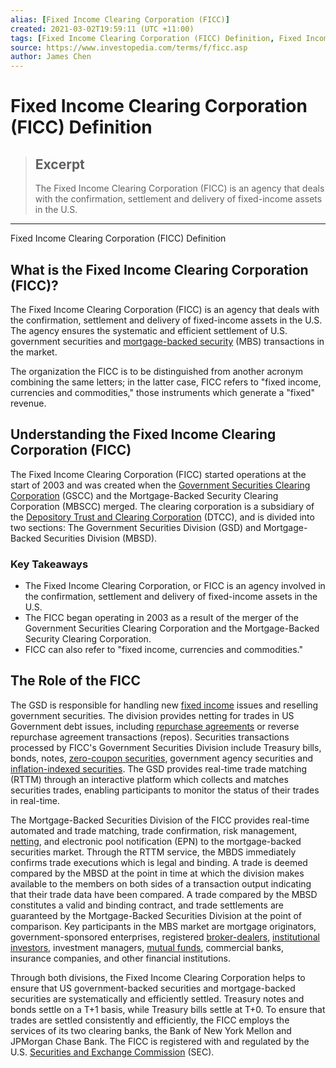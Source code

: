 ```yaml
---
alias: [Fixed Income Clearing Corporation (FICC)]
created: 2021-03-02T19:59:11 (UTC +11:00)
tags: [Fixed Income Clearing Corporation (FICC) Definition, Fixed Income Clearing Corporation (FICC) Definition]
source: https://www.investopedia.com/terms/f/ficc.asp
author: James Chen
---
```


# Fixed Income Clearing Corporation (FICC) Definition

> ## Excerpt
> The Fixed Income Clearing Corporation (FICC) is an agency that deals with the confirmation, settlement and delivery of fixed-income assets in the U.S.

---

Fixed Income Clearing Corporation (FICC) Definition
## What is the Fixed Income Clearing Corporation (FICC)?

The Fixed Income Clearing Corporation (FICC) is an agency that deals with the confirmation, settlement and delivery of fixed-income assets in the U.S. The agency ensures the systematic and efficient settlement of U.S. government securities and [mortgage-backed security](https://www.investopedia.com/terms/m/mbs.asp) (MBS) transactions in the market.

The organization the FICC is to be distinguished from another acronym combining the same letters; in the latter case, FICC refers to "fixed income, currencies and commodities," those instruments which generate a "fixed" revenue.

## Understanding the Fixed Income Clearing Corporation (FICC)

The Fixed Income Clearing Corporation (FICC) started operations at the start of 2003 and was created when the [Government Securities Clearing Corporation](https://www.investopedia.com/terms/g/gscc.asp) (GSCC) and the Mortgage-Backed Security Clearing Corporation (MBSCC) merged. The clearing corporation is a subsidiary of the [Depository Trust and Clearing Corporation](https://www.investopedia.com/terms/d/dtcc.asp) (DTCC), and is divided into two sections: The Government Securities Division (GSD) and Mortgage-Backed Securities Division (MBSD).

### Key Takeaways

-   The Fixed Income Clearing Corporation, or FICC is an agency involved in the confirmation, settlement and delivery of fixed-income assets in the U.S.
-   The FICC began operating in 2003 as a result of the merger of the Government Securities Clearing Corporation and the Mortgage-Backed Security Clearing Corporation.
-   FICC can also refer to "fixed income, currencies and commodities."

## The Role of the FICC

The GSD is responsible for handling new [fixed income](https://www.investopedia.com/terms/f/fixedincome.asp) issues and reselling government securities. The division provides netting for trades in US Government debt issues, including [repurchase agreements](https://www.investopedia.com/terms/r/repurchaseagreement.asp) or reverse repurchase agreement transactions (repos). Securities transactions processed by FICC's Government Securities Division include Treasury bills, bonds, notes, [zero-coupon securities](https://www.investopedia.com/terms/z/zero-couponbond.asp), government agency securities and [inflation-indexed securities](https://www.investopedia.com/terms/i/inflation-indexedsecurity.asp). The GSD provides real-time trade matching (RTTM) through an interactive platform which collects and matches securities trades, enabling participants to monitor the status of their trades in real-time.

The Mortgage-Backed Securities Division of the FICC provides real-time automated and trade matching, trade confirmation, risk management, [netting](https://www.investopedia.com/terms/n/netting.asp), and electronic pool notification (EPN) to the mortgage-backed securities market. Through the RTTM service, the MBDS immediately confirms trade executions which is legal and binding. A trade is deemed compared by the MBSD at the point in time at which the division makes available to the members on both sides of a transaction output indicating that their trade data have been compared. A trade compared by the MBSD constitutes a valid and binding contract, and trade settlements are guaranteed by the Mortgage-Backed Securities Division at the point of comparison. Key participants in the MBS market are mortgage originators, government-sponsored enterprises, registered [broker-dealers](https://www.investopedia.com/terms/b/broker-dealer.asp), [institutional investors](https://www.investopedia.com/terms/i/institutionalinvestor.asp), investment managers, [mutual funds](https://www.investopedia.com/terms/m/mutualfund.asp), commercial banks, insurance companies, and other financial institutions.

Through both divisions, the Fixed Income Clearing Corporation helps to ensure that US government-backed securities and mortgage-backed securities are systematically and efficiently settled. Treasury notes and bonds settle on a T+1 basis, while Treasury bills settle at T+0. To ensure that trades are settled consistently and efficiently, the FICC employs the services of its two clearing banks, the Bank of New York Mellon and JPMorgan Chase Bank. The FICC is registered with and regulated by the U.S. [Securities and Exchange Commission](https://www.investopedia.com/terms/s/sec.asp) (SEC).

